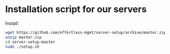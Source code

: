 # Installation script for our servers

Install:

```bash
wget https://github.com/effortless-mgmt/server-setup/archive/master.zip
unzip master.zip
cd server-setup-master
sudo ./setup.sh

```
